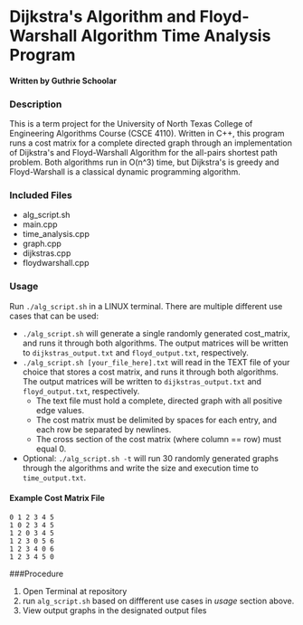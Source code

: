 # Dijkstra's Algorithm and Floyd-Warshall Algorithm Time Analysis Program
#### Written by Guthrie Schoolar

### Description
This is a term project for the University of North Texas College of Engineering Algorithms Course (CSCE 4110).
Written in C++, this program runs a cost matrix for a complete directed graph through an implementation of Dijkstra's and Floyd-Warshall Algorithm for the all-pairs shortest path problem.
Both algorithms run in O(n^3) time, but Dijkstra's is greedy and Floyd-Warshall is a classical dynamic programming algorithm.

### Included Files
  - alg_script.sh
  - main.cpp
  - time_analysis.cpp
  - graph.cpp
  - dijkstras.cpp
  - floydwarshall.cpp

### Usage
Run `./alg_script.sh` in a LINUX terminal. There are multiple different use cases that can be used:

  - `./alg_script.sh` will generate a single randomly generated cost_matrix, and runs it through both algorithms. The output matrices will be written to `dijkstras_output.txt` and `floyd_output.txt`, respectively.
  - `./alg_script.sh [your_file_here].txt` will read in the TEXT file of your choice that stores a cost matrix, and runs it through both algorithms. The output matrices will be written to `dijkstras_output.txt` and `floyd_output.txt`, respectively.
    * The text file must hold a complete, directed graph with all positive edge values.
    * The cost matrix must be delimited by spaces for each entry, and each row be separated by newlines.
    * The cross section of the cost matrix (where column == row) must equal 0.
  - Optional: `./alg_script.sh -t` will run 30 randomly generated graphs through the algorithms and write the size and execution time to `time_output.txt`.

#### Example Cost Matrix File
	0 1 2 3 4 5
	1 0 2 3 4 5
	1 2 0 3 4 5
	1 2 3 0 5 6
	1 2 3 4 0 6
	1 2 3 4 5 0

###Procedure
  1. Open Terminal at repository
  2. run `alg_script.sh` based on diffferent use cases in *usage* section above.
  3. View output graphs in the designated output files